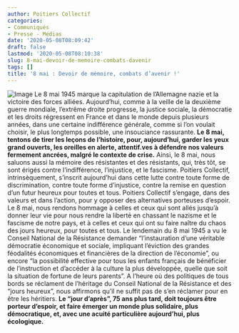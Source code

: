 ```yaml
---
author: Poitiers Collectif
categories:
- Communiqués
- Presse - Médias
date: '2020-05-08T08:09:42'
draft: false
lastmod: '2020-05-08T08:10:38'
slug: 8-mai-devoir-de-memoire-combats-davenir
tags: []
title: '8 mai : Devoir de mémoire, combats d’avenir !'
---
```


![Image](/images/2025/8-mai-devoir-de-memoire-combats-davenir/Bougie-3.jpg) Le 8 mai 1945 marque la capitulation de l’Allemagne nazie et la victoire des forces alliées.   Aujourd’hui, comme à la veille de la deuxième guerre mondiale, l’extrême droite progresse, la justice sociale, la démocratie et les droits régressent en France et dans le monde depuis plusieurs années, dans une certaine indifférence générale, comme si l’on voulait choisir, le plus longtemps possible, une insouciance rassurante.   **Le 8 mai, tentons de tirer les leçons de l’histoire, pour, aujourd’hui, garder les yeux grand ouverts, les oreilles en alerte, attentif.ves à défendre nos valeurs fermement ancrées, malgré le contexte de crise.**   Ainsi, le 8 mai, nous saluons aussi la mémoire des résistantes et des résistants, qui, très tôt, se sont érigés contre l’indifférence, l’injustice, et le fascisme. Poitiers Collectif, intrinsèquement, s’inscrit aujourd’hui dans cette lutte contre toute forme de discrimination, contre toute forme d’injustice, contre la remise en question d’un futur heureux pour toutes et tous. Poitiers Collectif s’engage, dans des valeurs et dans l’action, pour y opposer des alternatives porteuses d’espoir. Le 8 mai, nous rendons hommage à celles et ceux qui sont allés jusqu’à donner leur vie pour nous rendre la liberté en chassant le nazisme et le fascisme de notre pays, et à celles et ceux qui ont su faire naître du chaos des jours heureux, pour toutes et tous.   Le lendemain du 8 mai 1945 a vu le Conseil National de la Résistance demander “l’instauration d’une véritable démocratie économique et sociale, impliquant l’éviction des grandes féodalités économiques et financières de la direction de l’économie”, ou encore “la possibilité effective pour tous les enfants français de bénéficier de l’instruction et d’accéder à la culture la plus développée, quelle que soit la situation de fortune de leurs parents”.   A l’heure où des politiques de tous bords se réclament de l’héritage du Conseil National de la Résistance et des “jours heureux”, nous affirmons qu’il ne suffit pas de s’en réclamer pour en être les héritiers.   **Le “jour d’après”, 75 ans plus tard, doit toujours être porteur d’espoir, et faire émerger un monde plus solidaire, plus démocratique, et, avec une acuité particulière aujourd’hui, plus écologique.**
